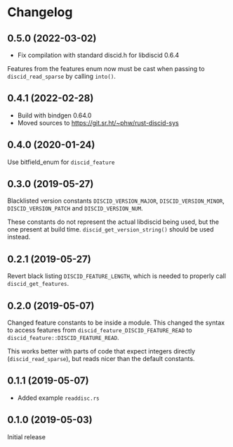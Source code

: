 # Changelog

## 0.5.0 (2022-03-02)
- Fix compilation with standard discid.h for libdiscid 0.6.4

Features from the features enum now must be cast when passing to
`discid_read_sparse` by calling `into()`.

## 0.4.1 (2022-02-28)
- Build with bindgen 0.64.0
- Moved sources to https://git.sr.ht/~phw/rust-discid-sys

## 0.4.0 (2020-01-24)
Use bitfield_enum for `discid_feature`

## 0.3.0 (2019-05-27)
Blacklisted version constants `DISCID_VERSION_MAJOR`, `DISCID_VERSION_MINOR`,
`DISCID_VERSION_PATCH` and `DISCID_VERSION_NUM`.

These constants do not represent the actual libdiscid being used, but the one
present at build time. `discid_get_version_string()` should be used instead.

## 0.2.1 (2019-05-27)
Revert black listing `DISCID_FEATURE_LENGTH`, which is needed to properly
call `discid_get_features`.

## 0.2.0 (2019-05-07)
Changed feature constants to be inside a module. This changed the syntax
to access features from `discid_feature_DISCID_FEATURE_READ` to
`discid_feature::DISCID_FEATURE_READ`.

This works better with parts of code that expect integers directly
(`discid_read_sparse`), but reads nicer than the default constants.

## 0.1.1 (2019-05-07)
- Added example `readdisc.rs`

## 0.1.0 (2019-05-03)
Initial release
